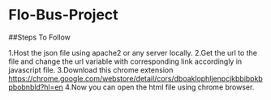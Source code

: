 # Flo-Bus-Project
##Steps To Follow

1.Host the json file using apache2 or any server locally.
2.Get the url to the file and change the url variable with corresponding link accordingly in javascript file.
3.Download this chrome extension https://chrome.google.com/webstore/detail/cors/dboaklophljenpcjkbbibpkbpbobnbld?hl=en
4.Now you can open the html file using chrome browser.
